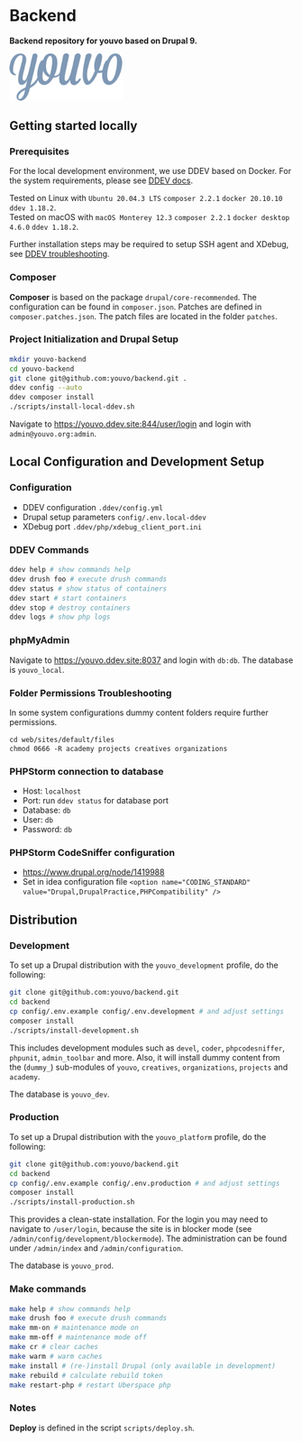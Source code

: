 # Backend

**Backend repository for youvo based on Drupal 9.**

<img src="/resources/logo.png" width="200px">

## Getting started locally

### Prerequisites

For the local development environment, we use DDEV based on Docker. For the system requirements, please see [DDEV docs](https://ddev.readthedocs.io/en/stable/). 

Tested on Linux with `Ubuntu 20.04.3 LTS` `composer 2.2.1` `docker 20.10.10` `ddev 1.18.2`.    
Tested on macOS with `macOS Monterey 12.3` `composer 2.2.1` `docker desktop 4.6.0` `ddev 1.18.2`.

Further installation steps may be required to setup SSH agent and XDebug, see [DDEV troubleshooting](https://ddev.readthedocs.io/en/stable/users/troubleshooting/).

### Composer

**Composer** is based on the package `drupal/core-recommended`. The configuration can be found in `composer.json`. Patches are defined in `composer.patches.json`. The patch files are located in the folder `patches`.

### Project Initialization and Drupal Setup

```bash
mkdir youvo-backend
cd youvo-backend
git clone git@github.com:youvo/backend.git .
ddev config --auto
ddev composer install
./scripts/install-local-ddev.sh
```

Navigate to https://youvo.ddev.site:844/user/login and login with `admin@youvo.org:admin`.

## Local Configuration and Development Setup

### Configuration

- DDEV configuration `.ddev/config.yml`
- Drupal setup parameters `config/.env.local-ddev`
- XDebug port `.ddev/php/xdebug_client_port.ini` 

### DDEV Commands

```bash
ddev help # show commands help
ddev drush foo # execute drush commands
ddev status # show status of containers
ddev start # start containers
ddev stop # destroy containers
ddev logs # show php logs
```

### phpMyAdmin

Navigate to https://youvo.ddev.site:8037 and login with `db:db`. The database is `youvo_local`.

### Folder Permissions Troubleshooting

In some system configurations dummy content folders require further permissions.

```
cd web/sites/default/files
chmod 0666 -R academy projects creatives organizations
```

### PHPStorm connection to database

- Host: `localhost`
- Port: run `ddev status` for database port
- Database: `db`
- User: `db`
- Password: `db`

### PHPStorm CodeSniffer configuration

* https://www.drupal.org/node/1419988
* Set in idea configuration file `<option name="CODING_STANDARD" value="Drupal,DrupalPractice,PHPCompatibility" />`

## Distribution

### Development 

To set up a Drupal distribution with the `youvo_development` profile, do the following:

```bash
git clone git@github.com:youvo/backend.git
cd backend
cp config/.env.example config/.env.development # and adjust settings
composer install
./scripts/install-development.sh
```

This includes development modules such as `devel`, `coder`, `phpcodesniffer`, `phpunit`, `admin_toolbar` and more. Also, it will install dummy content from the (`dummy_`) sub-modules of `youvo`, `creatives`, `organizations`, `projects` and `academy`.

The database is `youvo_dev`.

### Production

To set up a Drupal distribution with the `youvo_platform` profile, do the following:

```bash
git clone git@github.com:youvo/backend.git
cd backend
cp config/.env.example config/.env.production # and adjust settings
composer install
./scripts/install-production.sh
```

This provides a clean-state installation. For the login you may need to navigate to `/user/login`, because the site is in blocker mode (see `/admin/config/development/blockermode`). The administration can be found under `/admin/index` and `/admin/configuration`.

The database is `youvo_prod`.

### Make commands

```bash
make help # show commands help
make drush foo # execute drush commands
make mm-on # maintenance mode on
make mm-off # maintenance mode off
make cr # clear caches
make warm # warm caches
make install # (re-)install Drupal (only available in development)
make rebuild # calculate rebuild token
make restart-php # restart Uberspace php
```

### Notes

**Deploy** is defined in the script `scripts/deploy.sh`.
